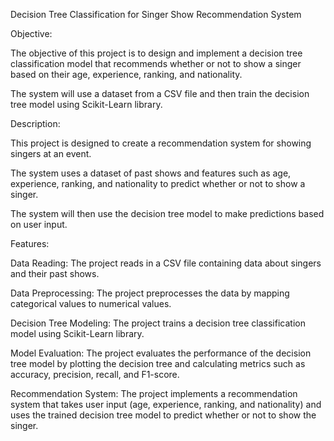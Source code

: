 Decision Tree Classification for Singer Show Recommendation System

Objective:

The objective of this project is to design and implement a decision tree classification model that recommends whether or not to show a singer based on their age, experience, ranking, and nationality. 

The system will use a dataset from a CSV file and then train the decision tree model using Scikit-Learn library.

Description:

This project is designed to create a recommendation system for showing singers at an event. 

The system uses a dataset of past shows and features such as age, experience, ranking, and nationality to predict whether or not to show a singer. 

The system will then use the decision tree model to make predictions based on user input.

Features:

Data Reading: The project reads in a CSV file containing data about singers and their past shows.

Data Preprocessing: The project preprocesses the data by mapping categorical values to numerical values.

Decision Tree Modeling: The project trains a decision tree classification model using Scikit-Learn library.

Model Evaluation: The project evaluates the performance of the decision tree model by plotting the decision tree and calculating metrics such as accuracy, precision, recall, and F1-score.

Recommendation System: The project implements a recommendation system that takes user input (age, experience, ranking, and nationality) and uses the trained decision tree model to predict whether or not to show the singer.
